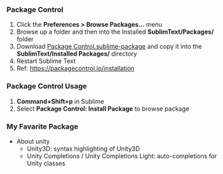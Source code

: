 ### Package Control
1. Click the **Preferences > Browse Packages…** menu
2. Browse up a folder and then into the Installed **SublimText/Packages/** folder
3. Download [Package Control.sublime-package](https://packagecontrol.io/Package%20Control.sublime-package) and copy it into the **SublimText/Installed Packages/** directory
4. Restart Sublime Text
5. Ref: <https://packagecontrol.io/installation>

### Package Control Usage
1. **Command+Shift+p** in Sublime
2. Select **Package Control: Install Package** to browse package

### My Favarite Package
- About unity
  - Unity3D: syntax highlighting of Unity3D
  - Unity Completions / Unity Completions Light: auto-completions for Unity classes
